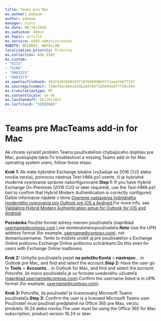 ```yaml
---
title: Teams pre Mac
ms.author: pebaum
author: pebaum
manager: scotv
ms.date: 08/10/2020
ms.audience: Admin
ms.topic: article
ms.service: o365-administration
ROBOTS: NOINDEX, NOFOLLOW
localization_priority: Priority
ms.collection: Adm_O365
ms.custom:
- "6173"
- "6166"
- "9003233"
- "9002573"
ms.openlocfilehash: 45df4381688335f10f6699d8b5ff1aaafd6f7257
ms.sourcegitcommit: 730efbac8eec016b2b4f83f1b0e01e077f28c444
ms.translationtype: MT
ms.contentlocale: sk-SK
ms.lasthandoff: 05/20/2021
ms.locfileid: "52582085"
---
```

# <a name="teams-add-in-for-mac"></a><span data-ttu-id="ed159-102">Teams pre Mac</span><span class="sxs-lookup"><span data-stu-id="ed159-102">Teams add-in for Mac</span></span>

<span data-ttu-id="ed159-103">Ak chcete vyriešiť problém Teams používateľom chýbajúceho doplnku pre Mac, postupujte takto:</span><span class="sxs-lookup"><span data-stu-id="ed159-103">To troubleshoot a missing Teams add-in for Mac operating system users, follow these steps:</span></span>

<span data-ttu-id="ed159-104">**Krok 1:** Ak máte hybridné Exchange lokálne (vyžaduje sa 2016 CU3 alebo novšia verzia), pomocou nástroja Test-HMA.ps1 overte, či je hybridné moderné overovanie správne nakonfigurované.</span><span class="sxs-lookup"><span data-stu-id="ed159-104">**Step 1:** If you have Hybrid Exchange On-Premises (2016 CU3 or later required), use the Test-HMA.ps1 tool to confirm that Hybrid Modern Authentication is correctly configured.</span></span> <span data-ttu-id="ed159-105">Ďalšie informácie nájdete v téme [Overenie nastavenia hybridného moderného overovania pre Outlook pre iOS a Android.](https://aka.ms/TestHMAEAS)</span><span class="sxs-lookup"><span data-stu-id="ed159-105">For more info, see [Validating Hybrid Modern Authentication setup for Outlook for iOS and Android](https://aka.ms/TestHMAEAS).</span></span>  

<span data-ttu-id="ed159-106">**Poznámka** Použite formát adresy menom používateľa (napríklad username@contoso.com [),](mailto:username@contoso.com)nie doména\menopoužívateľa.</span><span class="sxs-lookup"><span data-stu-id="ed159-106">**Note** Use the UPN address format (for example, [username@contoso.com](mailto:username@contoso.com)), not domain\username.</span></span> <span data-ttu-id="ed159-107">Tento to môžete urobiť aj pre používateľov s Exchange Online poštovou Exchange Online poštovou schránkami.</span><span class="sxs-lookup"><span data-stu-id="ed159-107">Do this even for users with Exchange Online mailboxes.</span></span>

<span data-ttu-id="ed159-108">**Krok 2:** Uchyťte používateľa prejsť **na položku Kontá**  >  **nástrojov**... in Outlook pre Mac, and find and select the account.</span><span class="sxs-lookup"><span data-stu-id="ed159-108">**Step 2:** Have the user go to **Tools** > **Accounts**... in Outlook for Mac, and find and select the account.</span></span> <span data-ttu-id="ed159-109">Potvrďte, že meno používateľa je vo formáte uvedeného užívateľa [(napríklad username@contoso.com](mailto:username@contoso.com)).</span><span class="sxs-lookup"><span data-stu-id="ed159-109">Confirm the username listed is in UPN format (for example, [username@contoso.com](mailto:username@contoso.com)).</span></span>

<span data-ttu-id="ed159-110">**Krok 3:** Potvrďte, že používateľ je licencovaný Microsoft Teams používateľa.</span><span class="sxs-lookup"><span data-stu-id="ed159-110">**Step 3:** Confirm the user is a licensed Microsoft Teams user.</span></span> <span data-ttu-id="ed159-111">Používateľ musí používať predplatné na Office 365 pre Mac, verziu produktu 16.24 alebo novšiu.</span><span class="sxs-lookup"><span data-stu-id="ed159-111">The user must be using the Office 365 for Mac subscription, product version 16.24 or later.</span></span>